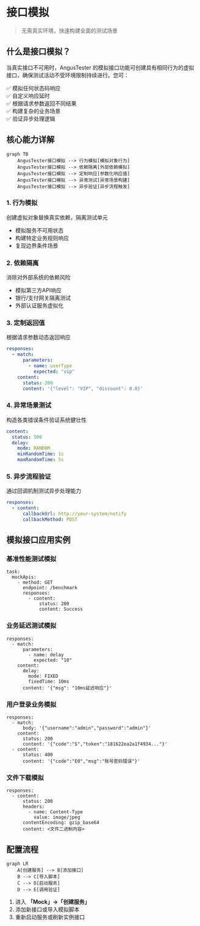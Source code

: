 # 接口模拟

> 无需真实环境，快速构建全面的测试场景

## 什么是接口模拟？
当真实接口不可用时，AngusTester 的模拟接口功能可创建具有相同行为的虚拟接口，确保测试活动不受环境限制持续进行。您可：

✅ 模拟任何状态码响应  
✅ 自定义响应延时  
✅ 根据请求参数返回不同结果  
✅ 构建复杂的业务场景  
✅ 验证异步处理逻辑

## 核心能力详解

```mermaid
graph TB
    AngusTester接口模拟 --> 行为模拟[模拟对象行为]
    AngusTester接口模拟 --> 依赖隔离[外部依赖模拟]
    AngusTester接口模拟 --> 定制响应[参数化响应值]
    AngusTester接口模拟 --> 异常测试[异常场景构建]
    AngusTester接口模拟 --> 异步验证[异步流程触发]
```

### 1. 行为模拟
创建虚拟对象替换真实依赖，隔离测试单元
- 模拟服务不可用状态
- 构建特定业务规则响应
- 复现边界条件场景

### 2. 依赖隔离
消除对外部系统的依赖风险
- 模拟第三方API响应
- 银行/支付网关隔离测试
- 外部认证服务虚拟化

### 3. 定制返回值
根据请求参数动态返回响应
```yaml
responses:
  - match:
      parameters:
        - name: userType
          expected: "vip"
    content:
      status: 200
      content: '{"level": "VIP", "discount": 0.8}'
```

### 4. 异常场景测试
构造各类错误条件验证系统健壮性
```yaml
content:
  status: 500
  delay:
    mode: RANDOM
    minRandomTime: 1s
    maxRandomTime: 5s
```

### 5. 异步流程验证
通过回调机制测试异步处理能力
```yaml
responses:
  - content:
      callbackUrl: http://your-system/notify
      callbackMethod: POST
```

## 模拟接口应用实例

### 基准性能测试模拟
```yaml:no-line-numbers
task:
  mockApis:
    - method: GET
      endpoint: /benchmark
      responses:
        - content:
            status: 200
            content: Success
```

### 业务延迟测试模拟
```yaml:no-line-numbers
responses:
  - match:
      parameters:
        - name: delay
          expected: "10"
    content:
      delay:
        mode: FIXED
        fixedTime: 10ms
      content: '{"msg": "10ms延迟响应"}'
```

### 用户登录业务模拟
```yaml:no-line-numbers
responses:
  - match:
      body: '{"username":"admin","password":"admin"}'
    content:
      status: 200
      content: '{"code":"S","token":"181622ea2a1f4934..."}'
  - content:
      status: 400
      content: '{"code":"E0","msg":"账号密码错误"}'
```

### 文件下载模拟
```yaml:no-line-numbers
responses:
  - content:
      status: 200
      headers:
        - name: Content-Type
          value: image/jpeg
      contentEncoding: gzip_base64
      content: <文件二进制内容>
```

## 配置流程

```mermaid
graph LR
    A[创建服务] --> B[添加接口]
    B --> C[导入脚本]
    C --> D[启动服务]
    D --> E[调用验证]
```

1. 进入 **「Mock」→「创建服务」**
2. 添加新接口或导入模拟脚本
3. 重新启动服务或刷新实例接口

